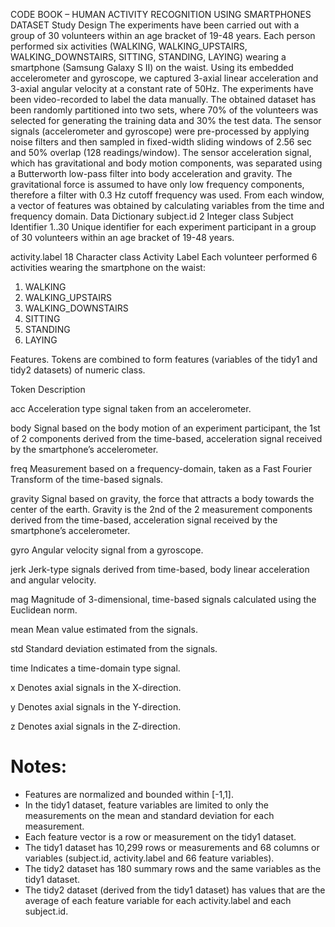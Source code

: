 CODE BOOK – HUMAN ACTIVITY RECOGNITION USING SMARTPHONES DATASET
Study Design
The experiments have been carried out with a group of 30 volunteers within an age bracket of 19-48 years. Each person performed six activities (WALKING, WALKING_UPSTAIRS, WALKING_DOWNSTAIRS, SITTING, STANDING, LAYING) wearing a smartphone (Samsung Galaxy S II) on the waist. Using its embedded accelerometer and gyroscope, we captured 3-axial linear acceleration and 3-axial angular velocity at a constant rate of 50Hz. The experiments have been video-recorded to label the data manually. The obtained dataset has been randomly partitioned into two sets, where 70% of the volunteers was selected for generating the training data and 30% the test data. 
The sensor signals (accelerometer and gyroscope) were pre-processed by applying noise filters and then sampled in fixed-width sliding windows of 2.56 sec and 50% overlap (128 readings/window). The sensor acceleration signal, which has gravitational and body motion components, was separated using a Butterworth low-pass filter into body acceleration and gravity. The gravitational force is assumed to have only low frequency components, therefore a filter with 0.3 Hz cutoff frequency was used. From each window, a vector of features was obtained by calculating variables from the time and frequency domain. 
Data Dictionary
subject.id	2	Integer class
	Subject Identifier
1..30	Unique identifier for each experiment participant in a group of 30 volunteers within an age bracket of 19-48 years.

activity.label	18	Character class
	Activity Label	Each volunteer performed 6 activities wearing the smartphone on the 
waist: 
1.	WALKING
2.	WALKING_UPSTAIRS
3.	WALKING_DOWNSTAIRS
4.	SITTING
5.	STANDING
6.	LAYING 	

Features. Tokens are combined to form features (variables of the tidy1 and tidy2 datasets) of numeric class. 

Token		Description

acc		Acceleration type signal taken from an accelerometer.  

body		Signal based on the body motion of an experiment participant, the 1st of 2 
components derived from the time-based, acceleration signal received by the 
smartphone’s accelerometer.

freq		Measurement based on a frequency-domain, taken as a Fast Fourier Transform 
of the time-based signals. 

gravity		Signal based on gravity, the force that attracts a body towards the center of the 
earth. Gravity is the 2nd of the 2 measurement components derived from the time-based, acceleration signal received by the smartphone’s accelerometer.

gyro		Angular velocity signal from a gyroscope. 

jerk		Jerk-type signals derived from time-based, body linear acceleration and angular 
velocity.

mag		Magnitude of 3-dimensional, time-based signals calculated using the Euclidean 
norm. 

mean		Mean value estimated from the signals. 

std		Standard deviation estimated from the signals. 

time		Indicates a time-domain type signal.

x		Denotes axial signals in the X-direction. 

y		Denotes axial signals in the Y-direction.

z		Denotes axial signals in the Z-direction.

Notes: 
======
- Features are normalized and bounded within [-1,1].
- In the tidy1 dataset, feature variables are limited to only the measurements on the mean and 
  standard deviation for each measurement. 
- Each feature vector is a row or measurement on the tidy1 dataset. 
- The tidy1 dataset has 10,299 rows or measurements and 68 columns or variables (subject.id, 
   activity.label and 66 feature variables). 
- The tidy2 dataset has 180 summary rows and the same variables as the tidy1 dataset. 
- The tidy2 dataset (derived from the tidy1 dataset) has values that are the average of each 
   feature variable for each activity.label and each subject.id.  
